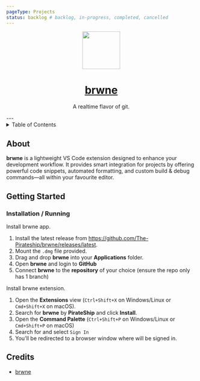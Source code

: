 ```yaml
---
pageType: Projects
status: backlog # backlog, in-progress, completed, cancelled
---
```

<div align="center"> <!-- use align as CSS is not allowed on GitHub markdown https://github.com/orgs/community/discussions/22728 -->
  <img src="https://github.com/user-attachments/assets/49995136-57dc-46f0-a9be-26e6fc166388" alt="" width=100> <!-- Logo -->
  <h1><a href="https://brwne.net">brwne</a></h1> <!-- Project Name -->
  <p> <!-- Description -->
    A realtime flavor of git.
  </p>
</div>
---

<details>
<summary>Table of Contents</summary>

- [About](#about)
- [Demo](#demo)
- [Getting Started](#getting-started)
  - [Prerequisites](#prerequisites)
  - [Installation](#installation)
  - [Execution](#execution)
- [Usage](#usage)
  - [Code Architecture](#code-architecture)
- [Roadmap](#roadmap)
</details>

## About

**brwne** is a lightweight VS Code extension designed to enhance your development workflow. It provides smart integration for projects by offering powerful code snippets, automated formatting, and custom build & debug commands—all within your favourite editor.

## Getting Started

### Installation / Running

Install brwne app.

1. Install the latest release from https://github.com/The-Pirateship/brwne/releases/latest.
2. Mount the `.dmg` file provided.
3. Drag and drop **brwne** into your **Applications** folder.
4. Open **brwne** and login to **GitHub**
5. Connect **brwne** to the **repository** of your choice (ensure the repo only has 1 branch)

Install brwne extension.

1. Open the **Extensions** view (`Ctrl+Shift+X` on Windows/Linux or `Cmd+Shift+X` on macOS).
2. Search for **brwne** by **PirateShip** and click **Install**.
3. Open the **Command Palette**  (`Ctrl+Shift+P` on Windows/Linux or `Cmd+Shift+P` on macOS)
4. Search for and select `Sign In`
5. You'll be redirected to a browser window where will be signed in.

## Credits <!-- omit in toc -->

- [brwne](https://brwne.net)
